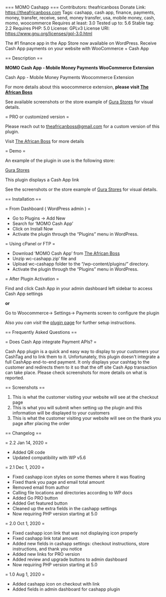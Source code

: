 === MOMO Cashapp ===
Contributors: theafricanboss
Donate Link: https://theafricanboss.com
Tags: cashapp, cash app, finance, payments, money, transfer, receive, send, money transfer, usa, mobile money, cash, momo, woocommerce
Requires at least: 3.0
Tested up to: 5.6
Stable tag: 2.2
Requires PHP: 5.0
License: GPLv3
License URI: https://www.gnu.org/licenses/gpl-3.0.html

The #1 finance app in the App Store now available on WordPress. Receive Cash App payments on your website with WooCommerce + Cash App

== Description ==

**MOMO Cash App - Mobile Money Payments WooCommerce Extension**

Cash App - Mobile Money Payments Woocommerce Extension

For more details about this woocommerce extension, **please visit [The African Boss](https://theafricanboss.com/cashapp)**

See available screenshots or the store example of [Gura Stores](https://gurastores.com/) for visual details.

= PRO or customized version =

Please reach out to theafricanboss@gmail.com for a custom version of this plugin.

Visit [The African Boss](https://theafricanboss.com/cashapp) for more details

= Demo =

An example of the plugin in use is the following store:

[Gura Stores](https://gurastores.com/)

This plugin displays a Cash App link

See the screenshots or the store example of [Gura Stores](https://gurastores.com/) for visual details.

== Installation ==

= From Dashboard ( WordPress admin ) =

- Go to Plugins -> Add New
- Search for ‘MOMO Cash App’
- Click on Install Now
- Activate the plugin through the “Plugins” menu in WordPress.

= Using cPanel or FTP =

- Download ‘MOMO Cash App’ from [The African Boss](https://theafricanboss.com/cashapp)
- Unzip wc-cashapp.zip’ file and
- Upload wc-cashapp folder to the “/wp-content/plugins/” directory.
- Activate the plugin through the “Plugins” menu in WordPress.

= After Plugin Activation =

Find and click Cash App in your admin dashboard left sidebar to access Cash App settings

**or**

Go to Woocommerce-> Settings-> Payments screen to configure the plugin

Also _you can visit_ the [plugin page](https://theafricanboss.com/cashapp) for further setup instructions.

== Frequently Asked Questions ==

= Does Cash App integrate Payment APIs? =

Cash App plugin is a quick and easy way to display to your customers your CashTag and to link them to it.
Unfortunately, this plugin doesn't integrate a full CashApp end-to-end payment. It only displays your cashtag to the customer and redirects them to it so that the off site Cash App transaction can take place.
Please check screenshots for more details on what is reported.

== Screenshots ==

1. This is what the customer visiting your website will see at the checkout page
2. This is what you will submit when setting up the plugin and this information will be displayed to your customers
3. This is what the customer visiting your website will see on the thank you page after placing the order

== Changelog ==

= 2.2 Jan 14, 2020 =

- Added QR code
- Updated compatibility with WP v5.6

= 2.1 Dec 1, 2020 =

- Fixed cashapp icon styles on some themes where it was floating
- Fixed thank you page and email total amount
- Removed email from author
- Calling file locations and directories according to WP docs
- Added Go PRO button
- Added Get featured button
- Cleaned up the extra fields in the cashapp settings
- Now requiring PHP version starting at 5.0

= 2.0 Oct 1, 2020 =

- Fixed cashapp icon link that was not displaying icon properly
- Fixed cashapp link total amount
- Added new fields in cashapp settings: checkout instructions, store instructions, and thank you notice
- Added new links for PRO version
- Added review and upgrade buttons to admin dashboard
- Now requiring PHP version starting at 5.0

= 1.0 Aug 1, 2020 =

- Added cashapp icon on checkout with link
- Added fields in admin dashboard for cashapp plugin

<?php code();?>
